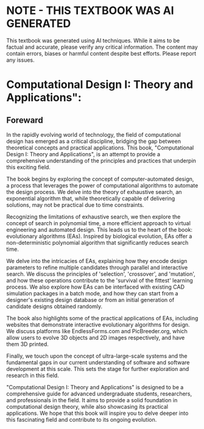 # NOTE - THIS TEXTBOOK WAS AI GENERATED

This textbook was generated using AI techniques. While it aims to be factual and accurate, please verify any critical information. The content may contain errors, biases or harmful content despite best efforts. Please report any issues.

# Computational Design I: Theory and Applications":

## Foreward

In the rapidly evolving world of technology, the field of computational design has emerged as a critical discipline, bridging the gap between theoretical concepts and practical applications. This book, "Computational Design I: Theory and Applications", is an attempt to provide a comprehensive understanding of the principles and practices that underpin this exciting field.

The book begins by exploring the concept of computer-automated design, a process that leverages the power of computational algorithms to automate the design process. We delve into the theory of exhaustive search, an exponential algorithm that, while theoretically capable of delivering solutions, may not be practical due to time constraints.

Recognizing the limitations of exhaustive search, we then explore the concept of search in polynomial time, a more efficient approach to virtual engineering and automated design. This leads us to the heart of the book: evolutionary algorithms (EAs). Inspired by biological evolution, EAs offer a non-deterministic polynomial algorithm that significantly reduces search time.

We delve into the intricacies of EAs, explaining how they encode design parameters to refine multiple candidates through parallel and interactive search. We discuss the principles of 'selection', 'crossover', and 'mutation', and how these operations contribute to the 'survival of the fittest' learning process. We also explore how EAs can be interfaced with existing CAD simulation packages in a batch mode, and how they can start from a designer's existing design database or from an initial generation of candidate designs obtained randomly.

The book also highlights some of the practical applications of EAs, including websites that demonstrate interactive evolutionary algorithms for design. We discuss platforms like EndlessForms.com and PicBreeder.org, which allow users to evolve 3D objects and 2D images respectively, and have them 3D printed.

Finally, we touch upon the concept of ultra-large-scale systems and the fundamental gaps in our current understanding of software and software development at this scale. This sets the stage for further exploration and research in this field.

"Computational Design I: Theory and Applications" is designed to be a comprehensive guide for advanced undergraduate students, researchers, and professionals in the field. It aims to provide a solid foundation in computational design theory, while also showcasing its practical applications. We hope that this book will inspire you to delve deeper into this fascinating field and contribute to its ongoing evolution.

